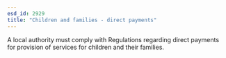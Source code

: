 ```yaml
---
esd_id: 2929
title: "Children and families - direct payments"
---
```


A local authority must comply with Regulations regarding direct payments for provision of services for children and their families.

